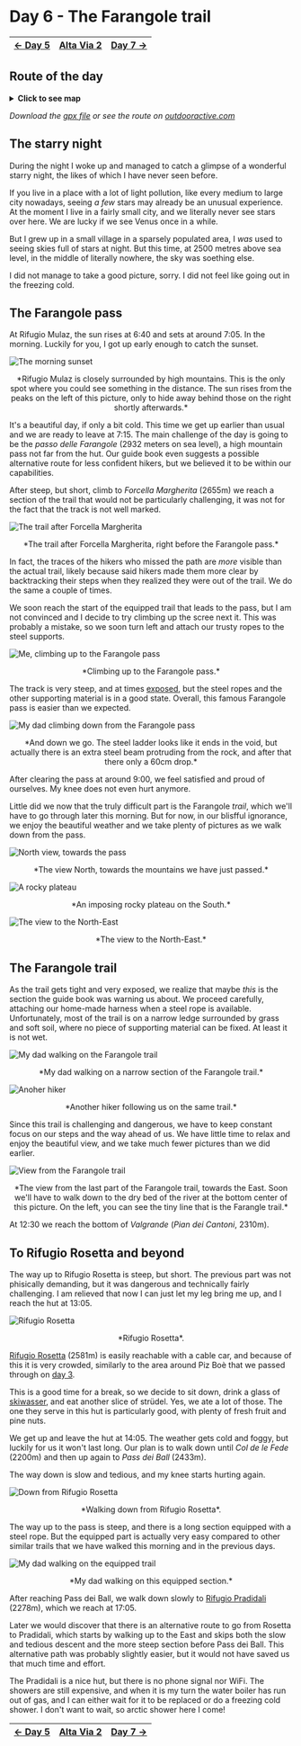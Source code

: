 # Day 6 - The Farangole trail

|[← Day 5](../day5)|[Alta Via 2](../)|[Day 7 →](../day7)|
|:-|:-:|-:|

## Route of the day

<details>
<summary><strong>Click to see map</strong></summary>
<img src="../img/25-0000-map.png">
</details>

*Download the [gpx file](../gpx/av2-day6.gpx) or see the route on
[outdooractive.com](https://www.outdooractive.com/en/route/hiking-trail/province-of-belluno/-2025-alta-via-2-day-6/325542632/?share=%7E3zdmb4fp%244ossqbdc)*

## The starry night

During the night I woke up and managed to catch a glimpse of a wonderful
starry night, the likes of which I have never seen before.

If you live in a place with a lot of light pollution, like every medium
to large city nowadays, seeing *a few* stars may already be an unusual
experience.  At the moment I live in a fairly small city, and we literally
never see stars over here. We are lucky if we see Venus once in a while.

But I grew up in a small village in a sparsely populated area, I *was*
used to seeing skies full of stars at night. But this time, at 2500
metres above sea level, in the middle of literally nowhere, the sky was
soething else.

I did not manage to take a good picture, sorry. I did not feel like going
out in the freezing cold.

## The Farangole pass

At Rifugio Mulaz, the sun rises at 6:40 and sets at around 7:05.
In the morning. Luckily for you, I got up early enough to catch
the sunset.

![The morning sunset](../img/25-0707-sunset.jpg)
<p align="center">
*Rifugio Mulaz is closely surrounded by high mountains.  This is the only
spot where you could see something in the distance.  The sun rises from
the peaks on the left of this picture, only to hide away behind those
on the right shortly afterwards.*
</p>

It's a beautiful day, if only a bit cold. This time we get up earlier than
usual and we are ready to leave at 7:15. The main challenge of the day
is going to be the *passo delle Farangole* (2932 meters on sea level),
a high mountain pass not far from the hut. Our guide book even suggests
a possible alternative route for less confident hikers, but we believed
it to be within our capabilities.

After steep, but short, climb to *Forcella Margherita* (2655m) we reach a
section of the trail that would not be particularly challenging, it was
not for the fact that the track is not well marked.

![The trail after Forcella Margherita](../img/25-0740-after-forcella-margherita.jpg)
<p align="center">
*The trail after Forcella Margherita, right before the Farangole pass.*
</p>

In fact, the traces of the hikers who missed the path are *more* visible
than the actual trail, likely because said hikers made them more clear
by backtracking their steps when they realized they were out of the
trail. We do the same a couple of times.

We soon reach the start of the equipped trail that leads to the pass,
but I am not convinced and I decide to try climbing up the scree next
it. This was probably a mistake, so we soon turn left and attach our
trusty ropes to the steel supports.

![Me, climbing up to the Farangole pass](../img/25-0830-up-to-farangole-pass.jpg)
<p align="center">
*Climbing up to the Farangole pass.*

The track is very steep, and at times
[exposed](https://en.wikipedia.org/wiki/Exposure_%28heights%29), but the
steel ropes and the other supporting material is in a good state.
Overall, this famous Farangole pass is easier than we expected.

![My dad climbing down from the Farangole pass](../img/25-0851-down-from-farangole.jpg)
<p align="center">
*And down we go. The steel ladder looks like it ends in the void,
but actually there is an extra steel beam protruding from the
rock, and after that there only a 60cm drop.*
</p>

After clearing the pass at around 9:00, we feel satisfied and proud of
ourselves. My knee does not even hurt anymore.

Little did we now that the truly difficult part is the Farangole *trail*,
which we'll have to go through later this morning.  But for now, in our
blisfful ignorance, we enjoy the beautiful weather and we take plenty
of pictures as we walk down from the pass.

![North view, towards the pass](../img/25-0910-blue-sky.jpg)
<p align="center">
*The view North, towards the mountains we have just passed.*
</p>

![A rocky plateau](../img/25-1009-rocky-plateau.jpg)
<p align="center">
*An imposing rocky plateau on the South.*
</p>

![The view to the North-East](../img/25-1019-north-east.jpg)
<p align="center">*The view to the North-East.*</p>

## The Farangole trail

As the trail gets tight and very exposed, we realize that maybe
*this* is the section the guide book was warning us about. We
proceed carefully, attaching our home-made harness when a steel rope
is available. Unfortunately, most of the trail is on a narrow ledge
surrounded by grass and soft soil, where no piece of supporting material
can be fixed. At least it is not wet.

![My dad walking on the Farangole trail](../img/25-1109-dad-farangole.jpg)
<p align="center">
*My dad walking on a narrow section of the Farangole trail.*
</p>

![Anoher hiker](../img/25-1141-hiker.jpg)
<p align="center">*Another hiker following us on the same trail.*</p>

Since this trail is challenging and dangerous, we have to keep
constant focus on our steps and the way ahead of us. We have little
time to relax and enjoy the beautiful view, and we take much fewer
pictures than we did earlier.

![View from the Farangole trail](../img/25-1158-view.jpg)
<p align="center">
*The view from the last part of the Farangole trail, towards
the East. Soon we'll have to walk down to the dry bed of the
river at the bottom center of this picture. On the left, you
can see the tiny line that is the Farangle trail.*
</p>

At 12:30 we reach the bottom of *Valgrande* (*Pian dei Cantoni*, 2310m).

## To Rifugio Rosetta and beyond

The way up to Rifugio Rosetta is steep, but short. The previous
part was not phisically demanding, but it was dangerous and
technically fairly challenging. I am relieved that now I can just
let my leg bring me up, and I reach the hut at 13:05.

![Rifugio Rosetta](../img/25-1321-rosetta.jpg)
<p align="center">*Rifugio Rosetta*.</p>

[Rifugio Rosetta](https://www.rifugiorosetta.it) (2581m) is easily
reachable with a cable car, and because of this it is very crowded,
similarly to the area around Piz Boè that we passed through on
[day 3](../day3).

This is a good time for a break, so we decide to sit down, drink
a glass of [skiwasser](https://en.wikipedia.org/wiki/Skiwasser), and
eat another slice of strüdel. Yes, we ate a lot of those. The one
they serve in this hut is particularly good, with plenty of fresh
fruit and pine nuts.

We get up and leave the hut at 14:05.  The weather gets cold and foggy,
but luckily for us it won't last long.  Our plan is to walk down until
*Col de le Fede* (2200m) and then up again to *Pass dei Ball* (2433m).

The way down is slow and tedious, and my knee starts hurting again.

![Down from Rifugio Rosetta](../img/25-1519-down-from-rosetta.jpg)
<p align="center">*Walking down from Rifugio Rosetta*.</p>

The way up to the pass is steep, and there is a long section equipped
with a steel rope. But the equipped part is actually very easy compared
to other similar trails that we have walked this morning and in the
previous days.

![My dad walking on the equipped trail](../img/25-1606-rope.jpg)
<p align="center">*My dad walking on this equipped section.*</p>

After reaching Pass dei Ball, we walk down slowly to
[Rifugio Pradidali](https://www.rifugiopradidali.com/eng/Home.html)
(2278m), which we reach at 17:05.

Later we would discover that there is an alternative route to
go from Rosetta to Pradidali, which starts by walking up to the
East and skips both the slow and tedious descent and the
more steep section before Pass dei Ball. This alternative path was
probably slightly easier, but it would not have saved us that much
time and effort.

The Pradidali is a nice hut, but there is no phone signal nor WiFi.
The showers are still expensive, and when it is my turn the water boiler
has run out of gas, and I can either wait for it to be replaced or do a
freezing cold shower. I don't want to wait, so arctic shower here I come!

|[← Day 5](../day5)|[Alta Via 2](../)|[Day 7 →](../day7)|
|:-|:-:|-:|
